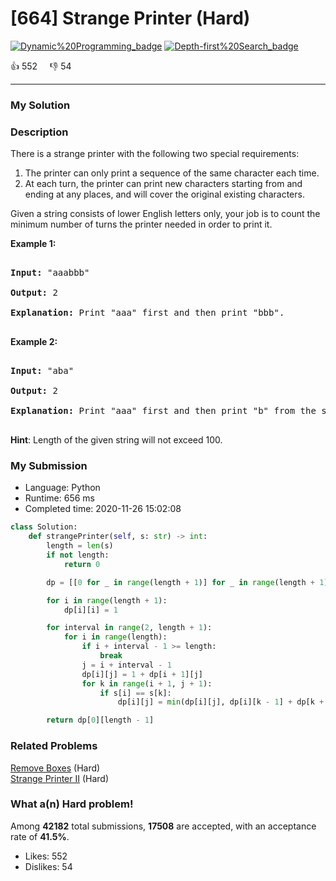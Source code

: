 # [664] Strange Printer (Hard)

[![Dynamic%20Programming_badge](https://img.shields.io/badge/topic-Dynamic%20Programming-green.svg)](https://leetcode.com/problems/strange-printer/)  [![Depth-first%20Search_badge](https://img.shields.io/badge/topic-Depth-first%20Search-green.svg)](https://leetcode.com/problems/strange-printer/) 

:+1: 552 &nbsp; &nbsp; :thumbsdown: 54

---

### My Solution


### Description
<p>
There is a strange printer with the following two special requirements:

<ol>
<li>The printer can only print a sequence of the same character each time.</li>
<li>At each turn, the printer can print new characters starting from and ending at any places, and will cover the original existing characters.</li>
</ol>

</p>

<p>
Given a string consists of lower English letters only, your job is to count the minimum number of turns the printer needed in order to print it.
</p>

<p><b>Example 1:</b><br />
<pre>
<b>Input:</b> "aaabbb"
<b>Output:</b> 2
<b>Explanation:</b> Print "aaa" first and then print "bbb".
</pre>
</p>

<p><b>Example 2:</b><br />
<pre>
<b>Input:</b> "aba"
<b>Output:</b> 2
<b>Explanation:</b> Print "aaa" first and then print "b" from the second place of the string, which will cover the existing character 'a'.
</pre>
</p>

<p><b>Hint</b>: Length of the given string will not exceed 100.</p>


### My Submission

- Language: Python
- Runtime: 656 ms
- Completed time: 2020-11-26 15:02:08

```Python
class Solution:
    def strangePrinter(self, s: str) -> int:
        length = len(s)
        if not length:
            return 0

        dp = [[0 for _ in range(length + 1)] for _ in range(length + 1)]

        for i in range(length + 1):
            dp[i][i] = 1

        for interval in range(2, length + 1):
            for i in range(length):
                if i + interval - 1 >= length:
                    break
                j = i + interval - 1
                dp[i][j] = 1 + dp[i + 1][j]
                for k in range(i + 1, j + 1):
                    if s[i] == s[k]:
                        dp[i][j] = min(dp[i][j], dp[i][k - 1] + dp[k + 1][j])

        return dp[0][length - 1]
```


### Related Problems
[Remove Boxes](https://leetcode.com/problems/remove-boxes/) (Hard) <br>
[Strange Printer II](https://leetcode.com/problems/strange-printer-ii/) (Hard) <br>



### What a(n) Hard problem!
Among **42182** total submissions, **17508** are accepted, with an acceptance rate of **41.5%**. <br>

- Likes: 552
- Dislikes: 54

